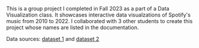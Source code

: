 This is a group project I completed in Fall 2023 as a part of a Data Visualization class. It showcases interactive data visualzations of Spotify's music from 2010 to 2022. I collaborated with 3 other students to create this project whose names are listed in the documentation.

Data sources: [dataset 1]([url](https://www.kaggle.com/datasets/josephinelsy/spotify-top-hit-playlist-2010-2022)) and [dataset 2]([url](https://www.kaggle.com/datasets/estienneggx/spotify-unpopular-songs).)
